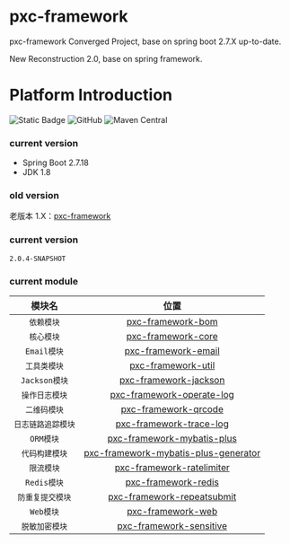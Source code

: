 # pxc-framework

pxc-framework Converged Project, base on spring boot 2.7.X up-to-date.

New Reconstruction 2.0, base on spring framework.

# Platform Introduction

![Static Badge](https://img.shields.io/badge/1.8%2B-red?logo=oracle&logoColor=%23F80000&label=JDK&link=https%3A%2F%2Fwww.oracle.com%2Fjava%2Ftechnologies%2Fdownloads%2F%23java8)
![GitHub](https://img.shields.io/github/license/panxiaochao/pxc-framework?color=%230094F5)
![Maven Central](https://img.shields.io/maven-central/v/io.github.panxiaochao/pxc-framework-core?color=%2300B388)

### current version

- Spring Boot 2.7.18
- JDK 1.8

### old version

老版本 1.X：[pxc-framework](https://github.com/panxiaochao/pxc-framework)

### current version

`2.0.4-SNAPSHOT`

### current module

|     模块名     |                                      位置                                      |
|:-----------:|:----------------------------------------------------------------------------:|
|   `依赖模块`    |                    [pxc-framework-bom](pxc-framework-bom)                    |
|   `核心模块`    |                   [pxc-framework-core](pxc-framework-core)                   |
|  `Email模块`  |                  [pxc-framework-email](pxc-framework-email)                  |
|   `工具类模块`   |                   [pxc-framework-util](pxc-framework-util)                   |
| `Jackson模块` |                [pxc-framework-jackson](pxc-framework-jackson)                |
|  `操作日志模块`   |            [pxc-framework-operate-log](pxc-framework-operate-log)            |
|   `二维码模块`   |                 [pxc-framework-qrcode](pxc-framework-qrcode)                 |
| `日志链路追踪模块`  |              [pxc-framework-trace-log](pxc-framework-trace-log)              |
|   `ORM模块`   |           [pxc-framework-mybatis-plus](pxc-framework-mybatis-plus)           |
|  `代码构建模块`   | [pxc-framework-mybatis-plus-generator](pxc-framework-mybatis-plus-generator) |
|   `限流模块`    |            [pxc-framework-ratelimiter](pxc-framework-ratelimiter)            |
|  `Redis模块`  |                  [pxc-framework-redis](pxc-framework-redis)                  |
|  `防重复提交模块`  |           [pxc-framework-repeatsubmit](pxc-framework-repeatsubmit)           |
|   `Web模块`   |                    [pxc-framework-web](pxc-framework-web)                    |
|  `脱敏加密模块`   |              [pxc-framework-sensitive](pxc-framework-sensitive)              |
